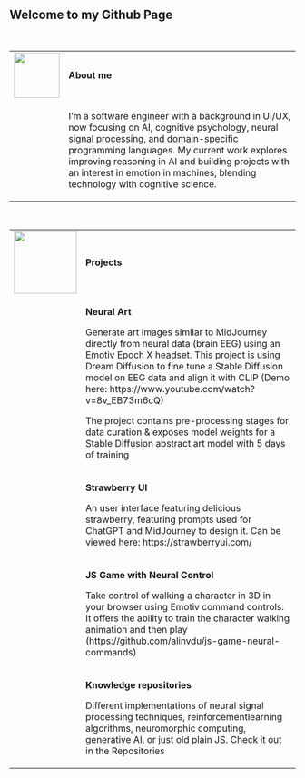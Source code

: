 ## Welcome to my Github Page
<br />
<table>
  <tr>
    <td>
      <img src="https://github.com/alinvdu/alinvdu/assets/16021447/88a658aa-e4a6-4ea0-8d87-d9edac2d3511" width="80">
    </td>
    <td style="vertical-align:middle;">
      <strong>About me</strong>
    </td>
  </tr>
  <tr>
    <td></td>
    <td>
      <p>
        I’m a software engineer with a background in UI/UX, now focusing on AI, cognitive psychology, neural signal processing, and domain-specific programming languages. My current work explores improving reasoning in AI and building projects with an interest in emotion in machines, blending technology with cognitive science.
</p>
    </td>
  </tr>
</table>
<br />
<table>
  <tr>
    <td>
      <img src="https://github.com/alinvdu/alinvdu/assets/16021447/18847f7a-adc8-4e98-8841-b22855d54bff" width="110">
    </td>
    <td style="vertical-align:middle;">
      <strong>Projects  </strong>
    </td>
  </tr>
  <tr>
    <td></td>
    <td>
      <p>
      <p><strong>Neural Art</strong></p>
      <p>Generate art images similar to MidJourney directly from neural data (brain EEG) using an Emotiv Epoch X headset. This project is using Dream Diffusion to fine tune a Stable Diffusion model on EEG data and align it with CLIP (Demo here: https://www.youtube.com/watch?v=8v_EB73m6cQ)</p>
      <p>The project contains pre-processing stages for data curation & exposes model weights for a Stable Diffusion abstract art model with 5 days of training</p>
    <p></p>
    </td>
  </tr>
  <tr>
    <td></td>
    <td>
      <p></p>
      <p><strong>Strawberry UI</strong></p>
      <p>An user interface featuring delicious strawberry, featuring prompts used for ChatGPT and MidJourney to design it. Can be viewed here: https://strawberryui.com/</p>
      <p></p>
    </td>
  </tr>
  <tr>
    <td></td>
    <td>
      <p></p>
      <p><strong>JS Game with Neural Control</strong></p>
      <p>Take control of walking a character in 3D in your browser using Emotiv command controls. It offers the ability to train the character walking animation and then play (https://github.com/alinvdu/js-game-neural-commands)</p>
      <p></p>
    </td>
  </tr>
  <tr>
    <td></td>
    <td>
      <p></p>
      <p><strong>Knowledge repositories</strong></p>
      <p>Different implementations of neural signal processing techniques, reinforcementlearning algorithms, neuromorphic computing, generative AI, or just old plain JS. Check it out in the Repositories</p>
      <p></p>
    </td>
  </tr>
</table>
